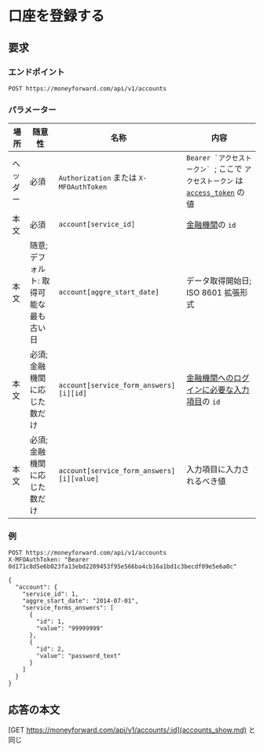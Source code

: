 # 口座を登録する

## 要求 

### エンドポイント

```
POST https://moneyforward.com/api/v1/accounts
```

### パラメーター

| 場所 | 随意性 | 名称 | 内容 |
| ---- | ---- | ---- | --- |
| ヘッダー | 必須 | `Authorization` または `X-MFOAuthToken` | ```Bearer `アクセストークン` ```; ここで `アクセストークン` は [`access_token`](token.md) の値 |
| 本文 | 必須 | `account[service_id]` | [金融機関](services_index.md)の `id` |
| 本文 | 随意; デフォルト: 取得可能な最も古い日 | `account[aggre_start_date]` | データ取得開始日; ISO 8601 拡張形式 |
| 本文 | 必須; 金融機関に応じた数だけ | `account[service_form_answers][i][id]` | [金融機関へのログインに必要な入力項目](services_show.md)の `id` |
| 本文 | 必須; 金融機関に応じた数だけ | `account[service_form_answers][i][value]` | 入力項目に入力されるべき値 |

### 例

```
POST https://moneyforward.com/api/v1/accounts
X-MFOAuthToken: "Bearer 0d171c8d5e6b023fa13ebd2209453f95e566ba4cb16a1bd1c3becdf09e5e6a0c"

{
  "account": {
    "service_id": 1,
    "aggre_start_date": "2014-07-01",
    "service_forms_answers": [
      {
        "id": 1,
        "value": "99999999"
      },
      {
        "id": 2,
        "value": "password_text"
      }
    ]
  }
}
```

## 応答の本文

[GET https://moneyforward.com/api/v1/accounts/:id](accounts_show.md) と同じ
